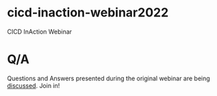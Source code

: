 # cicd-inaction-webinar2022
CICD InAction Webinar

# Q/A
Questions and Answers presented during the original webinar are being [discussed](https://github.com/ChadThomsonPSC/cicd-inaction-webinar2022/discussions). Join in!

